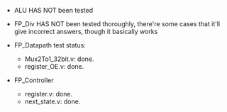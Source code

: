 * ALU HAS NOT been tested
* FP_Div HAS NOT been tested thoroughly, there're some cases that it'll give incorrect answers, though it basically works

* FP_Datapath test status:
    - Mux2To1_32bit.v: done.
    - register_OE.v: done.
* FP_Controller
    - register.v: done.
    - next_state.v: done.